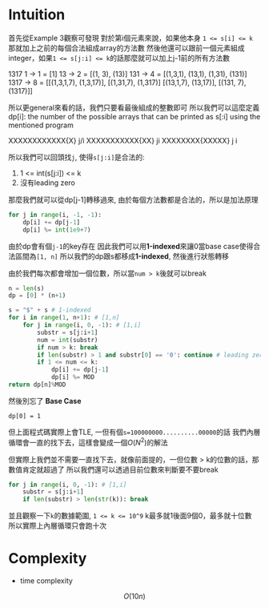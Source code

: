 # Intuition

首先從Example 3觀察可發現
對於第i個元素來說，如果他本身 `1 <= s[i] <= k` 那就加上之前的每個合法組成array的方法數
然後他還可以跟前一個元素組成integer，如果`1 <= s[j:i] <= k`的話那麼就可以加上j-1前的所有方法數

1317
1 -> 1 = [1]
13 -> 2 = [(1, 3), (13)]
131 -> 4 = [(1,3,1), (13,1), (1,31), (131)]
1317 -> 8 = [[(1,3,1,7), (1,3,17)], [(1,31,7), (1,317)] [(13,1,7), (13,17)], [(131, 7), (1317)]]

所以更general來看的話，我們只要看最後組成的整數即可
所以我們可以這麼定義 dp[i]: the number of the possible arrays that can be printed as s[:i] using the mentioned program

XXXXXXXXXXXX{X}
            j/i
XXXXXXXXXXX{XX}
            ji
XXXXXXXX{XXXXX}
         j   i

所以我們可以回頭找`j`, 使得`s[j:i]`是合法的:
1. 1 <= int(s[j:i]) <= k
2. 沒有leading zero

那麼我們就可以從dp[j-1]轉移過來, 由於每個方法數都是合法的，所以是加法原理
```py
for j in range(i, -1, -1):
    dp[i] += dp[j-1]
    dp[i] %= int(1e9+7)
```

由於dp會有個`j-1`的key存在
因此我們可以用**1-indexed**來讓0當base case使得合法區間為`[1, n]`
所以我們的dp跟s都移成**1-indexed**, 然後進行狀態轉移

由於我們每次都會增加一個位數，所以當`num > k`後就可以break

```py
n = len(s)
dp = [0] * (n+1)

s = "$" + s # 1-indexed
for i in range(1, n+1): # [1,n]
    for j in range(i, 0, -1): # [1,i]
        substr = s[j:i+1]
        num = int(substr)
        if num > k: break
        if len(substr) > 1 and substr[0] == '0': continue # leading zeros
        if 1 <= num <= k:
            dp[i] += dp[j-1]
            dp[i] %= MOD
return dp[n]%MOD
```

然後別忘了 **Base Case**

`dp[0] = 1`

但上面程式碼實際上會TLE, 一但有個`s=100000000..........00000`的話
我們內層循環會一直的找下去，這樣會變成一個$O(N^2)$的解法

但實際上我們並不需要一直找下去，就像前面提的，一但位數 > k的位數的話，那數值肯定就超過了
所以我們還可以透過目前位數來判斷要不要break

```py
for j in range(i, 0, -1): # [1,i]
    substr = s[j:i+1]
    if len(substr) > len(str(k)): break
```

並且觀察一下`k`的數據範圍, `1 <= k <= 10^9`
k最多就1後面9個0，最多就十位數
所以實際上內層循環只會跑十次

# Complexity

- time complexity

$$O(10n)$$